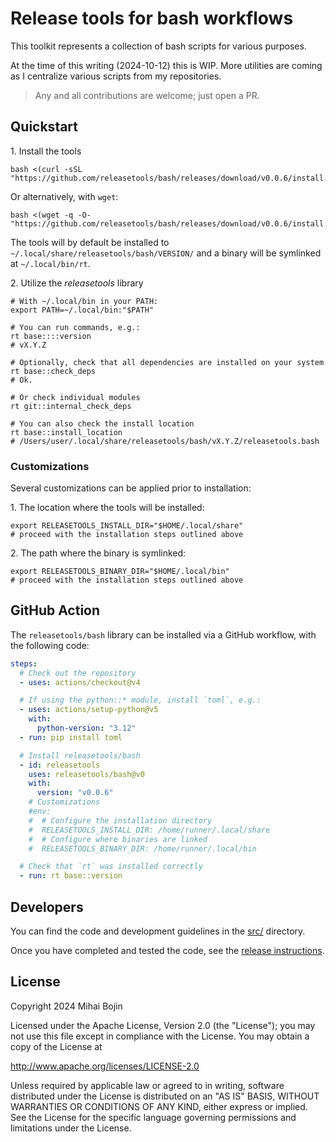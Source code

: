 # Release tools for bash workflows

This toolkit represents a collection of bash scripts for various purposes.

At the time of this writing (2024-10-12) this is WIP.
More utilities are coming as I centralize various scripts from my repositories.

> Any and all contributions are welcome; just open a PR.

## Quickstart

1\. Install the tools

```shell
bash <(curl -sSL "https://github.com/releasetools/bash/releases/download/v0.0.6/install.sh")
```

Or alternatively, with `wget`:

```shell
bash <(wget -q -O- "https://github.com/releasetools/bash/releases/download/v0.0.6/install.sh")
```

The tools will by default be installed to `~/.local/share/releasetools/bash/VERSION/` and a binary will be symlinked at `~/.local/bin/rt`.

2\. Utilize the _releasetools_ library

```shell
# With ~/.local/bin in your PATH:
export PATH=~/.local/bin:"$PATH"

# You can run commands, e.g.:
rt base::::version
# vX.Y.Z

# Optionally, check that all dependencies are installed on your system
rt base::check_deps
# Ok.

# Or check individual modules
rt git::internal_check_deps

# You can also check the install location
rt base::install_location
# /Users/user/.local/share/releasetools/bash/vX.Y.Z/releasetools.bash
```

### Customizations

Several customizations can be applied prior to installation:

1\. The location where the tools will be installed:

```shell
export RELEASETOOLS_INSTALL_DIR="$HOME/.local/share"
# proceed with the installation steps outlined above
```

2\. The path where the binary is symlinked:

```shell
export RELEASETOOLS_BINARY_DIR="$HOME/.local/bin"
# proceed with the installation steps outlined above
```

## GitHub Action

The `releasetools/bash` library can be installed via a GitHub workflow,
with the following code:

```yaml
steps:
  # Check out the repository
  - uses: actions/checkout@v4

  # If using the python::* module, install `toml`, e.g.:
  - uses: actions/setup-python@v5
    with:
      python-version: "3.12"
  - run: pip install toml

  # Install releasetools/bash
  - id: releasetools
    uses: releasetools/bash@v0
    with:
      version: "v0.0.6"
    # Customizations
    #env:
    #  # Configure the installation directory
    #  RELEASETOOLS_INSTALL_DIR: /home/runner/.local/share
    #  # Configure where binaries are linked
    #  RELEASETOOLS_BINARY_DIR: /home/runner/.local/bin

  # Check that `rt` was installed correctly
  - run: rt base::version
```

## Developers

You can find the code and development guidelines in the [src/](./src/) directory.

Once you have completed and tested the code, see the [release instructions](./scripts/#release-a-new-version).

## License

Copyright 2024 Mihai Bojin

Licensed under the Apache License, Version 2.0 (the "License");
you may not use this file except in compliance with the License.
You may obtain a copy of the License at

<http://www.apache.org/licenses/LICENSE-2.0>

Unless required by applicable law or agreed to in writing, software
distributed under the License is distributed on an "AS IS" BASIS,
WITHOUT WARRANTIES OR CONDITIONS OF ANY KIND, either express or implied.
See the License for the specific language governing permissions and
limitations under the License.

